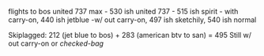 flights to bos
united  737 max - 530 ish
united 737 - 515 ish
spirit - with carry-on, 440 ish
jetblue -w/ out carry-on, 497 ish sketchily, 540 ish normal


Skiplagged:
    212 (jet blue to bos) + 283 (american btv to san) = 495
        Still w/ out carry-on or *checked-bag*

